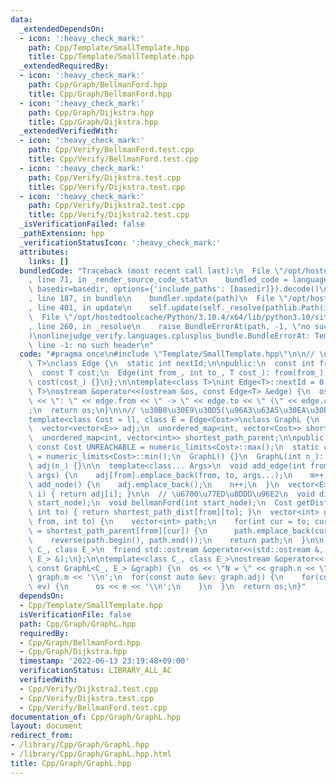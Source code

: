 ```yaml
---
data:
  _extendedDependsOn:
  - icon: ':heavy_check_mark:'
    path: Cpp/Template/SmallTemplate.hpp
    title: Cpp/Template/SmallTemplate.hpp
  _extendedRequiredBy:
  - icon: ':heavy_check_mark:'
    path: Cpp/Graph/BellmanFord.hpp
    title: Cpp/Graph/BellmanFord.hpp
  - icon: ':heavy_check_mark:'
    path: Cpp/Graph/Dijkstra.hpp
    title: Cpp/Graph/Dijkstra.hpp
  _extendedVerifiedWith:
  - icon: ':heavy_check_mark:'
    path: Cpp/Verify/BellmanFord.test.cpp
    title: Cpp/Verify/BellmanFord.test.cpp
  - icon: ':heavy_check_mark:'
    path: Cpp/Verify/Dijkstra.test.cpp
    title: Cpp/Verify/Dijkstra.test.cpp
  - icon: ':heavy_check_mark:'
    path: Cpp/Verify/Dijkstra2.test.cpp
    title: Cpp/Verify/Dijkstra2.test.cpp
  _isVerificationFailed: false
  _pathExtension: hpp
  _verificationStatusIcon: ':heavy_check_mark:'
  attributes:
    links: []
  bundledCode: "Traceback (most recent call last):\n  File \"/opt/hostedtoolcache/Python/3.10.4/x64/lib/python3.10/site-packages/onlinejudge_verify/documentation/build.py\"\
    , line 71, in _render_source_code_stat\n    bundled_code = language.bundle(stat.path,\
    \ basedir=basedir, options={'include_paths': [basedir]}).decode()\n  File \"/opt/hostedtoolcache/Python/3.10.4/x64/lib/python3.10/site-packages/onlinejudge_verify/languages/cplusplus.py\"\
    , line 187, in bundle\n    bundler.update(path)\n  File \"/opt/hostedtoolcache/Python/3.10.4/x64/lib/python3.10/site-packages/onlinejudge_verify/languages/cplusplus_bundle.py\"\
    , line 401, in update\n    self.update(self._resolve(pathlib.Path(included), included_from=path))\n\
    \  File \"/opt/hostedtoolcache/Python/3.10.4/x64/lib/python3.10/site-packages/onlinejudge_verify/languages/cplusplus_bundle.py\"\
    , line 260, in _resolve\n    raise BundleErrorAt(path, -1, \"no such header\"\
    )\nonlinejudge_verify.languages.cplusplus_bundle.BundleErrorAt: Template/SmallTemplate.hpp:\
    \ line -1: no such header\n"
  code: "#pragma once\n#include \"Template/SmallTemplate.hpp\"\n\n// \u8FBA\ntemplate<class\
    \ T>\nclass Edge {\n  static int nextId;\n\npublic:\n  const int from, to, id;\n\
    \  const T cost;\n  Edge(int from_, int to_, T cost_): from(from_), to(to_), id(nextId++),\
    \ cost(cost_) {}\n};\n\ntemplate<class T>\nint Edge<T>::nextId = 0;\n\ntemplate<class\
    \ T>\nostream &operator<<(ostream &os, const Edge<T> &edge) {\n  os << edge.id\
    \ << \": \" << edge.from << \" -> \" << edge.to << \" (\" << edge.cost << \")\"\
    ;\n  return os;\n}\n\n// \u30B0\u30E9\u30D5(\u96A3\u63A5\u30EA\u30B9\u30C8)\n\
    template<class Cost = ll, class E = Edge<Cost>>\nclass GraphL {\n  int n, m;\n\
    \  vector<vector<E>> adj;\n  unordered_map<int, vector<Cost>> shortest_path_dist;\n\
    \  unordered_map<int, vector<int>> shortest_path_parent;\n\npublic:\n  static\
    \ const Cost UNREACHABLE = numeric_limits<Cost>::max();\n  static const Cost NEGATIVE_CYCLE\
    \ = numeric_limits<Cost>::min();\n  GraphL() {}\n  GraphL(int n_): n(n_), m(0),\
    \ adj(n_) {}\n\n  template<class... Args>\n  void add_edge(int from, int to, Args...\
    \ args) {\n    adj[from].emplace_back(from, to, args...);\n    m++;\n  }\n  void\
    \ add_node() {\n    adj.emplace_back();\n    n++;\n  }\n  vector<E> &operator[](int\
    \ i) { return adj[i]; }\n\n  // \u6700\u77ED\u8DDD\u96E2\n  void dijkstra(int\
    \ start_node);\n  void bellmanFord(int start_node);\n  Cost getDist(int from,\
    \ int to) { return shortest_path_dist[from][to]; }\n  vector<int> getShortestPath(int\
    \ from, int to) {\n    vector<int> path;\n    for(int cur = to; cur != -1; cur\
    \ = shortest_path_parent[from][cur]) {\n      path.emplace_back(cur);\n    }\n\
    \    reverse(path.begin(), path.end());\n    return path;\n  }\n\n  template<class\
    \ C_, class E_>\n  friend std::ostream &operator<<(std::ostream &, const GraphL<C_,\
    \ E_> &);\n};\n\ntemplate<class C_, class E_>\nostream &operator<<(ostream &os,\
    \ const GraphL<C_, E_> &graph) {\n  os << \"N = \" << graph.n << \", M = \" <<\
    \ graph.m << '\\n';\n  for(const auto &ev: graph.adj) {\n    for(const auto &e:\
    \ ev) {\n      os << e << '\\n';\n    }\n  }\n  return os;\n}"
  dependsOn:
  - Cpp/Template/SmallTemplate.hpp
  isVerificationFile: false
  path: Cpp/Graph/GraphL.hpp
  requiredBy:
  - Cpp/Graph/BellmanFord.hpp
  - Cpp/Graph/Dijkstra.hpp
  timestamp: '2022-06-13 23:19:48+09:00'
  verificationStatus: LIBRARY_ALL_AC
  verifiedWith:
  - Cpp/Verify/Dijkstra2.test.cpp
  - Cpp/Verify/Dijkstra.test.cpp
  - Cpp/Verify/BellmanFord.test.cpp
documentation_of: Cpp/Graph/GraphL.hpp
layout: document
redirect_from:
- /library/Cpp/Graph/GraphL.hpp
- /library/Cpp/Graph/GraphL.hpp.html
title: Cpp/Graph/GraphL.hpp
---
```

